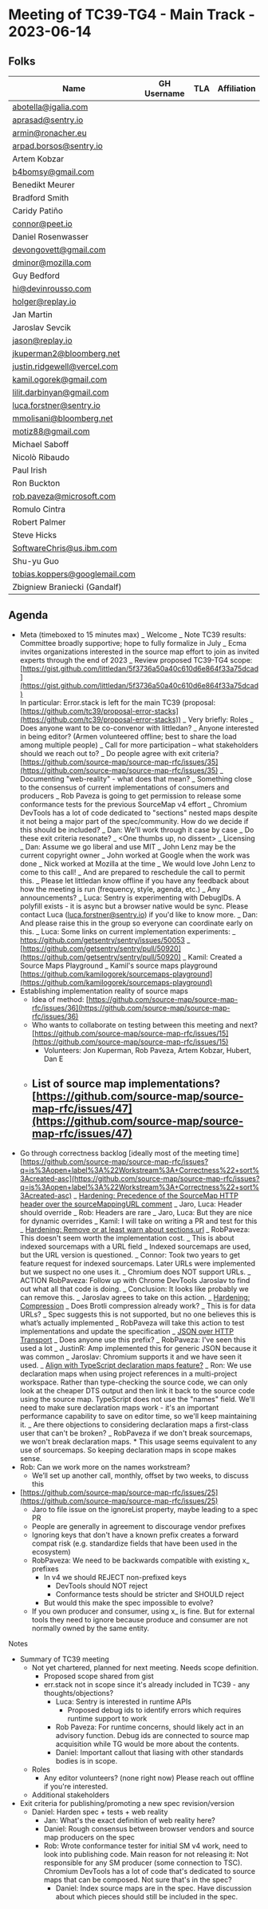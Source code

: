 # Meeting of TC39-TG4 - Main Track - 2023-06-14

## Folks

| Name                          | GH Username | TLA | Affiliation |
| ----------------------------- | ----------- | --- | ----------- |
| abotella@igalia.com           |             |     |             |
| aprasad@sentry.io             |             |     |             |
| armin@ronacher.eu             |             |     |             |
| arpad.borsos@sentry.io        |             |     |             |
| Artem Kobzar                  |             |     |             |
| b4bomsy@gmail.com             |             |     |             |
| Benedikt Meurer               |             |     |             |
| Bradford Smith                |             |     |             |
| Caridy Patiño                 |             |     |             |
| connor@peet.io                |             |     |             |
| Daniel Rosenwasser            |             |     |             |
| devongovett@gmail.com         |             |     |             |
| dminor@mozilla.com            |             |     |             |
| Guy Bedford                   |             |     |             |
| hi@devinrousso.com            |             |     |             |
| holger@replay.io              |             |     |             |
| Jan Martin                    |             |     |             |
| Jaroslav Sevcik               |             |     |             |
| jason@replay.io               |             |     |             |
| jkuperman2@bloomberg.net      |             |     |             |
| justin.ridgewell@vercel.com   |             |     |             |
| kamil.ogorek@gmail.com        |             |     |             |
| lilit.darbinyan@gmail.com     |             |     |             |
| luca.forstner@sentry.io       |             |     |             |
| mmolisani@bloomberg.net       |             |     |             |
| motiz88@gmail.com             |             |     |             |
| Michael Saboff                |             |     |             |
| Nicolò Ribaudo                |             |     |             |
| Paul Irish                    |             |     |             |
| Ron Buckton                   |             |     |             |
| rob.paveza@microsoft.com      |             |     |             |
| Romulo Cintra                 |             |     |             |
| Robert Palmer                 |             |     |             |
| Steve Hicks                   |             |     |             |
| SoftwareChris@us.ibm.com      |             |     |             |
| Shu-yu Guo                    |             |     |             |
| tobias.koppers@googlemail.com |             |     |             |
| Zbigniew Braniecki (Gandalf)  |             |     |             |

## Agenda

- Meta (timeboxed to 15 minutes max)
  _ Welcome
  _ Note TC39 results: Committee broadly supportive; hope to fully formalize in July
  _ Ecma invites organizations interested in the source map effort to join as invited experts through the end of 2023
  _ Review proposed TC39-TG4 scope: [https://gist.github.com/littledan/5f3736a50a40c610d6e864f33a75dcad](https://gist.github.com/littledan/5f3736a50a40c610d6e864f33a75dcad) \
  In particular: Error.stack is left for the main TC39 (proposal: [https://github.com/tc39/proposal-error-stacks](https://github.com/tc39/proposal-error-stacks))
  _ Very briefly: Roles
  _ Does anyone want to be co-convenor with littledan?
  _ Anyone interested in being editor? (Armen volunteered offline; best to share the load among multiple people)
  _ Call for more participation – what stakeholders should we reach out to?
  _ Do people agree with exit criteria? [https://github.com/source-map/source-map-rfc/issues/35](https://github.com/source-map/source-map-rfc/issues/35)
  _ Documenting "web-reality" - what does that mean?
  _ Something close to the consensus of current implementations of consumers and producers
  _ Rob Paveza is going to get permission to release some conformance tests for the previous SourceMap v4 effort
  _ Chromium DevTools has a lot of code dedicated to "sections" nested maps despite it not being a major part of the spec/community. How do we decide if this should be included?
  _ Dan: We'll work through it case by case
  _ Do these exit criteria resonate?
  _ &lt;One thumbs up, no dissent>
  _ Licensing
  _ Dan: Assume we go liberal and use MIT
  _ John Lenz may be the current copyright owner
  _ John worked at Google when the work was done
  _ Nick worked at Mozilla at the time
  _ We would love John Lenz to come to this call!
  _ And are prepared to reschedule the call to permit this.
  _ Please let littledan know offline if you have any feedback about how the meeting is run (frequency, style, agenda, etc.)
  _ Any announcements?
  _ Luca: Sentry is experimenting with DebugIDs. A polyfill exists - it is async but a browser native would be sync. Please contact Luca (luca.forstner@sentry.io) if you'd like to know more.
  _ Dan: And please raise this in the group so everyone can coordinate early on this.
  _ Luca: Some links on current implementation experiments:
  _ https://github.com/getsentry/sentry/issues/50053
  _ [https://github.com/getsentry/sentry/pull/50920](https://github.com/getsentry/sentry/pull/50920)
  _ Kamil: Created a Source Maps Playground
  _ Kamil's source maps playground [https://github.com/kamilogorek/sourcemaps-playground](https://github.com/kamilogorek/sourcemaps-playground)
- Establishing implementation reality of source maps
  - Idea of method: [https://github.com/source-map/source-map-rfc/issues/36](https://github.com/source-map/source-map-rfc/issues/36)
  - Who wants to collaborate on testing between this meeting and next? [https://github.com/source-map/source-map-rfc/issues/15](https://github.com/source-map/source-map-rfc/issues/15)
    - Volunteers: Jon Kuperman, Rob Paveza, Artem Kobzar, Hubert, Dan E
  - ## List of source map implementations? [https://github.com/source-map/source-map-rfc/issues/47](https://github.com/source-map/source-map-rfc/issues/47)
- Go through correctness backlog [ideally most of the meeting time] \
  [https://github.com/source-map/source-map-rfc/issues?q=is%3Aopen+label%3A%22Workstream%3A+Correctness%22+sort%3Acreated-asc](https://github.com/source-map/source-map-rfc/issues?q=is%3Aopen+label%3A%22Workstream%3A+Correctness%22+sort%3Acreated-asc)
  _ [Hardening: Precedence of the SourceMap HTTP header over the sourceMappingURL comment](https://github.com/source-map/source-map-rfc/issues/27)
  _ Jaro, Luca: Header should override
  _ Rob: Headers are rare
  _ Jaro, Luca: But they are nice for dynamic overrides
  _ Kamil: I will take on writing a PR and test for this
  _ [Hardening: Remove or at least warn about sections.url](https://github.com/source-map/source-map-rfc/issues/29)
  _ RobPaveza: This doesn't seem worth the implementation cost.
  _ This is about indexed sourcemaps with a URL field
  _ Indexed sourcemaps are used, but the URL version is questioned.
  _ Connor: Took two years to get feature request for indexed sourcemaps. Later URLs were implemented but we suspect no one uses it.
  _ Chromium does NOT support URLs.
  _ ACTION RobPaveza: Follow up with Chrome DevTools Jaroslav to find out what all that code is doing.
  _ Conclusion: It looks like probably we can remove this.
  _ Jaroslav agrees to take on this action.
  _ [Hardening: Compression](https://github.com/source-map/source-map-rfc/issues/30)
  _ Does Brotli compression already work?
  _ This is for data URLs?
  _ Spec suggests this is not supported, but no one believes this is what’s actually implemented
  _ RobPaveza will take this action to test implementations and update the specification
  _ [JSON over HTTP Transport](https://github.com/source-map/source-map-rfc/issues/34)
  _ Does anyone use this prefix?
  _ RobPaveza: I've seen this used a lot
  _ JustinR: Amp implemented this for generic JSON because it was common
  _ Jaroslav: Chromium supports it and we have seen it used.
  _ [Align with TypeScript declaration maps feature?](https://github.com/source-map/source-map-rfc/issues/43)
  _ Ron: We use declaration maps when using project references in a multi-project workspace. Rather than type-checking the source code, we can only look at the cheaper DTS output and then link it back to the source code using the source map. TypeScript does not use the "names" field. We'll need to make sure declaration maps work - it's an important performance capability to save on editor time, so we'll keep maintaining it.
  _ Are there objections to considering declaration maps a first-class user that can't be broken?
  _ RobPaveza if we don't break sourcemaps, we won't break declaration maps. \* This usage seems equivalent to any use of sourcemaps. So keeping declaration maps in scope makes sense.
- Rob: Can we work more on the names workstream?
  - We’ll set up another call, monthly, offset by two weeks, to discuss this
- [https://github.com/source-map/source-map-rfc/issues/25](https://github.com/source-map/source-map-rfc/issues/25)
  - Jaro to file issue on the ignoreList property, maybe leading to a spec PR
  - People are generally in agreement to discourage vendor prefixes
  - Ignoring keys that don't have a known prefix creates a forward compat risk (e.g. standardize fields that have been used in the ecosystem)
  - RobPaveza: We need to be backwards compatible with existing x\_ prefixes
    - In v4 we should REJECT non-prefixed keys
      - DevTools should NOT reject
      - Conformance tests should be stricter and SHOULD reject
    - But would this make the spec impossible to evolve?
  - If you own producer and consumer, using x\_ is fine. But for external tools they need to ignore because produce and consumer are not normally owned by the same entity.

Notes

- Summary of TC39 meeting
  - Not yet chartered, planned for next meeting. Needs scope definition.
    - Proposed scope shared from gist
    - err.stack not in scope since it's already included in TC39 - any thoughts/objections?
      - Luca: Sentry is interested in runtime APIs
        - Proposed debug ids to identify errors which requires runtime support to work
      - Rob Paveza: For runtime concerns, should likely act in an advisory function. Debug ids are connected to source map acquisition while TG would be more about the contents.
      - Daniel: Important callout that liasing with other standards bodies is in scope.
  - Roles
    - Any editor volunteers? (none right now) Please reach out offline if you're interested.
  - Additional stakeholders
- Exit criteria for publishing/promoting a new spec revision/version
  - Daniel: Harden spec + tests + web reality
    - Jan: What's the exact definition of web reality here?
    - Daniel: Rough consensus between browser vendors and source map producers on the spec
    - Rob: Wrote conformance tester for initial SM v4 work, need to look into publishing code. Main reason for not releasing it: Not responsible for any SM producer (some connection to TSC). Chromium DevTools has a lot of code that's dedicated to source maps that can be composed. Not sure that's in the spec?
      - Daniel: Index source maps are in the spec. Have discussion about which pieces should still be included in the spec.
